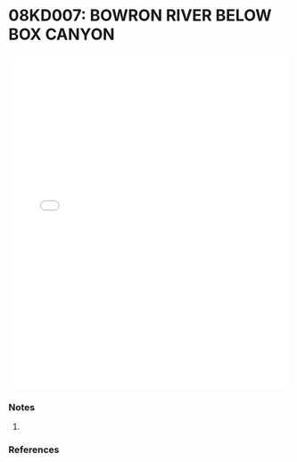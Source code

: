 # 08KD007: BOWRON RIVER BELOW BOX CANYON

<iframe src="/_static/stations/08KD007_fdc.html" width="100%" height="600" frameborder="0"></iframe>

### Notes
1. 

### References

